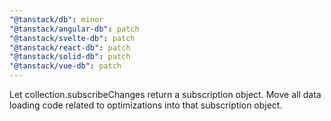 ```yaml
---
"@tanstack/db": minor
"@tanstack/angular-db": patch
"@tanstack/svelte-db": patch
"@tanstack/react-db": patch
"@tanstack/solid-db": patch
"@tanstack/vue-db": patch
---
```


Let collection.subscribeChanges return a subscription object. Move all data loading code related to optimizations into that subscription object.
